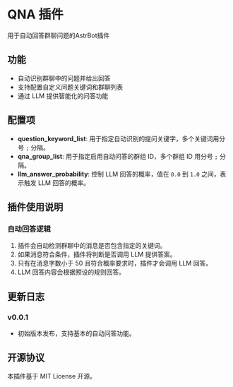 # QNA 插件

用于自动回答群聊问题的AstrBot插件

## 功能

- 自动识别群聊中的问题并给出回答
- 支持配置自定义问题关键词和群聊列表
- 通过 LLM 提供智能化的问答功能

## 配置项

- **question_keyword_list**: 用于指定自动识别的提问关键字，多个关键词用分号 `;` 分隔。
- **qna_group_list**: 用于指定启用自动问答的群组 ID，多个群组 ID 用分号 `;` 分隔。
- **llm_answer_probability**: 控制 LLM 回答的概率，值在 `0.0` 到 `1.0` 之间，表示触发 LLM 回答的概率。

## 插件使用说明

### 自动回答逻辑

1. 插件会自动检测群聊中的消息是否包含指定的关键词。
2. 如果消息符合条件，插件将判断是否调用 LLM 提供答案。
3. 只有在消息字数小于 50 且符合概率要求时，插件才会调用 LLM 回答。
4. LLM 回答内容会根据预设的规则回答。

## 更新日志

### v0.0.1

- 初始版本发布，支持基本的自动问答功能。

## 开源协议

本插件基于 MIT License 开源。
